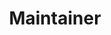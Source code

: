 ---
draft: false
name: "wzwzx"
title: "Maintainer"
category: "Maintainer"
devices: ["Redmi Note 8 Pro", "OnePlus Ace 5"]
tags: ["Maintainer"]
avatar: {
    src: "https://avatars.githubusercontent.com/u/69845256?v=4",
    alt: "wzwzx"
}
social: {
  github: "https://github.com/wzwzx",
}
publishDate: "2025-05-23 20:34"
---